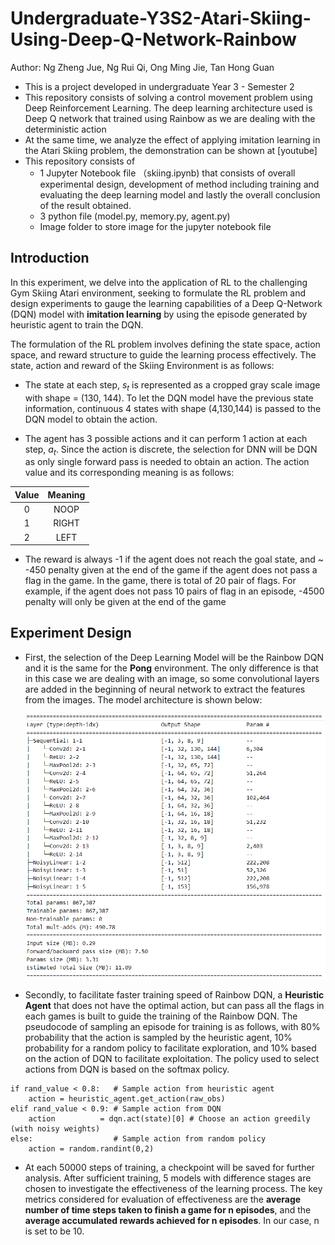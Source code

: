 # Undergraduate-Y3S2-Atari-Skiing-Using-Deep-Q-Network-Rainbow
Author: Ng Zheng Jue, Ng Rui Qi, Ong Ming Jie, Tan Hong Guan

* This is a project developed in undergraduate Year 3 - Semester 2
* This repository consists of solving a control movement problem using Deep Reinforcement Learning. The deep learning architecture used is Deep Q network that trained using Rainbow as we are dealing with the deterministic action
* At the same time, we analyze the effect of applying imitation learning in the Atari Skiing problem, the demonstration can be shown at [youtube]
* This repository consists of
  * 1 Jupyter Notebook file （skiing.ipynb) that consists of overall experimental design, development of method including training and evaluating the deep learning model and lastly the overall conclusion of the result obtained.
  * 3 python file (model.py, memory.py, agent.py)
  * Image folder to store image for the jupyter notebook file
 
## Introduction
In this experiment, we delve into the application of RL to the challenging Gym Skiing Atari environment, seeking to formulate the RL problem and design experiments to gauge the learning capabilities of a Deep Q-Network (DQN) model with __imitation learning__ by using the episode generated by heuristic agent to train the DQN. 

The formulation of the RL problem involves defining the state space, action space, and reward structure to guide the learning process effectively. The state, action and reward of the Skiing Environment is as follows:
* The state at each step, $s_t$ is represented as a cropped gray scale image with shape = (130, 144). To let the DQN model have the previous state information, continuous 4 states with shape (4,130,144) is passed to the DQN model to obtain the action.

* The agent has 3 possible actions and it can perform 1 action at each step, $a_t$. Since the action is discrete, the selection for DNN will be DQN as only single forward pass is needed to obtain an action. The action value and its corresponding meaning is as follows:

| Value | Meaning |
|:-:|:-:|
| 0     | NOOP    |
| 1     | RIGHT   |
| 2     | LEFT    |

* The reward is always -1 if the agent does not reach the goal state, and ~ -450 penalty given at the end of the game if the agent does not pass a flag in the game. In the game, there is total of 20 pair of flags. For example, if the agent does not pass 10 pairs of flag in an episode, -4500 penalty will only be given at the end of the game

## Experiment Design
* First, the selection of the Deep Learning Model will be the Rainbow DQN and it is the same for the __Pong__ environment. The only difference is that in this case we are dealing with an image, so some convolutional layers are added in the beginning of neural network to extract the features from the images. The model architecture is shown below:

    <img src="Image/DQN_Skiing.png" width=600px>

* Secondly, to facilitate faster training speed of Rainbow DQN, a __Heuristic Agent__ that does not have the optimal action, but can pass all the flags in each games is built to guide the training of the Rainbow DQN. The pseudocode of sampling an episode for training is as follows, with 80% probability that the action is sampled by the heuristic agent, 10% probability for a random policy to facilitate exploration, and 10% based on the action of DQN to facilitate exploitation. The policy used to select actions from DQN is based on the softmax policy.
```
if rand_value < 0.8:   # Sample action from heuristic agent
    action = heuristic_agent.get_action(raw_obs)
elif rand_value < 0.9: # Sample action from DQN
    action          = dqn.act(state)[0] # Choose an action greedily (with noisy weights)         
else:                  # Sample action from random policy
    action = random.randint(0,2)
```
* At each 50000 steps of training, a checkpoint will be saved for further analysis. After sufficient training, 5 models with difference stages are chosen to investigate the effectiveness of the learning process. The key metrics considered for evaluation of effectiveness are the __average number of time steps taken to finish a game for n episodes__, and the __average accumulated rewards achieved for n episodes__. In our case, n is set to be 10.
